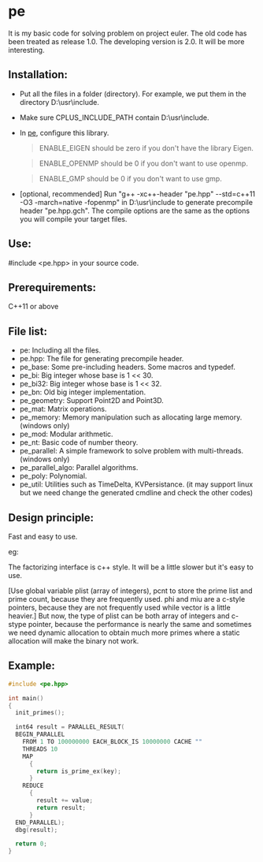 pe
==

It is my basic code for solving problem on project euler.
The old code has been treated as release 1.0.
The developing version is 2.0. It will be more interesting.

Installation:
-------------
* Put all the files in a folder (directory). For example, we put them in the directory D:\usr\include.
* Make sure CPLUS_INCLUDE_PATH contain D:\usr\include.
* In [pe](https://github.com/baihacker/pe/blob/master/pe), configure this library. 
  > ENABLE_EIGEN should be zero if you don't have the library Eigen.
  
  > ENABLE_OPENMP should be 0 if you don't want to use openmp.
  
  > ENABLE_GMP should be 0 if you don't want to use gmp.
  
* [optional, recommended] Run "g++ -xc++-header "pe.hpp" --std=c++11 -O3 -march=native -fopenmp" in D:\usr\include to generate precompile header "pe.hpp.gch". The compile options are the same as the options you will compile your target files.

Use:
----
#include <pe.hpp> in your source code.

Prerequirements:
----------------
C++11 or above

File list:
-----------
* pe: Including all the files.
* pe.hpp: The file for generating precompile header.
* pe_base: Some pre-including headers. Some macros and typedef.
* pe_bi: Big integer whose base is 1 << 30.
* pe_bi32: Big integer whose base is 1 << 32.
* pe_bn: Old big integer implementation.
* pe_geometry: Support Point2D and Point3D.
* pe_mat: Matrix operations.
* pe_memory: Memory manipulation such as allocating large memory. (windows only)
* pe_mod: Modular arithmetic.
* pe_nt: Basic code of number theory.
* pe_parallel: A simple framework to solve problem with multi-threads. (windows only)
* pe_parallel_algo: Parallel algorithms.
* pe_poly: Polynomial.
* pe_util: Utilities such as TimeDelta, KVPersistance. (it may support linux but we need change the generated cmdline and check the other codes)

Design principle:
--------------------
Fast and easy to use.

eg:

The factorizing interface is c++ style. It will be a little slower but it's easy to use.

[Use global variable plist (array of integers), pcnt to store the prime list and prime count, because they are frequently used. phi and miu are a c-style pointers, because they are not frequently used while vector<int> is a little heavier.] But now, the type of plist can be both array of integers and c-stype pointer, because the performance is nearly the same and sometimes we need dynamic allocation to obtain much more primes where a static allocation will make the binary not work.

Example:
--------
```cpp
#include <pe.hpp>

int main()
{
  init_primes();

  int64 result = PARALLEL_RESULT(
  BEGIN_PARALLEL
    FROM 1 TO 100000000 EACH_BLOCK_IS 10000000 CACHE ""
    THREADS 10
    MAP
      {
        return is_prime_ex(key);
      }
    REDUCE
      {
        result += value;
        return result;
      }
  END_PARALLEL);
  dbg(result);

  return 0;
}
```
